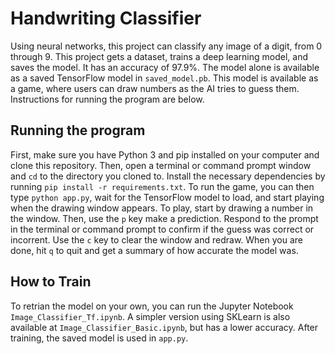 # Handwriting Classifier
Using neural networks, this project can classify any image of a digit, from 0 through 9. This project gets a dataset, trains a deep learning model, and saves the model. It has an accuracy of 97.9%. The model alone is available as a saved TensorFlow model in `saved_model.pb`. 
This model is available as a game, where users can draw numbers as the AI tries to guess them. Instructions for running the program are below.

## Running the program
First, make sure you have Python 3 and pip installed on your computer and clone this repository. Then, open a terminal or command prompt window and `cd` to the directory you cloned to. Install the necessary dependencies by running `pip install -r requirements.txt`. To run the game, you can then type `python app.py`, wait for the TensorFlow model to load, and start playing when the drawing window appears. To play, start by drawing a number in the window. Then, use the `p` key make a prediction. Respond to the prompt in the terminal or command prompt to confirm if the guess was correct or incorrent. Use the `c` key to clear the window and redraw. When you are done, hit `q` to quit and get a summary of how accurate the model was.

## How to Train
To retrian the model on your own, you can run the Jupyter Notebook `Image_Classifier_Tf.ipynb`. A simpler version using SKLearn is also available at `Image_Classifier_Basic.ipynb`, but has a lower accuracy. After training, the saved model is used in `app.py`.